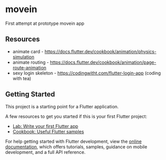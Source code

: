 # movein

First attempt at prototype movein app

## Resources
- animate card - https://docs.flutter.dev/cookbook/animation/physics-simulation
- animate routing - https://docs.flutter.dev/cookbook/animation/page-route-animation
- sexy login skeleton - https://codingwitht.com/flutter-login-app (coding with tea)


## Getting Started

This project is a starting point for a Flutter application.

A few resources to get you started if this is your first Flutter project:

- [Lab: Write your first Flutter app](https://docs.flutter.dev/get-started/codelab)
- [Cookbook: Useful Flutter samples](https://docs.flutter.dev/cookbook)

For help getting started with Flutter development, view the
[online documentation](https://docs.flutter.dev/), which offers tutorials,
samples, guidance on mobile development, and a full API reference.
